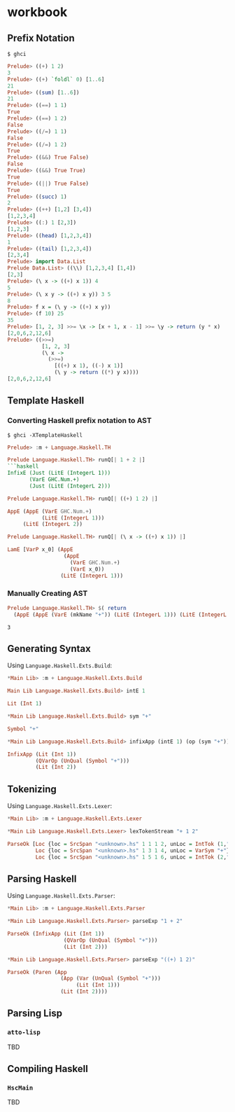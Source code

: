 # workbook

## Prefix Notation

```
$ ghci
```
```haskell
Prelude> ((+) 1 2)
3
Prelude> ((+) `foldl` 0) [1..6]
21
Prelude> ((sum) [1..6])
21
Prelude> ((==) 1 1)
True
Prelude> ((==) 1 2)
False
Prelude> ((/=) 1 1)
False
Prelude> ((/=) 1 2)
True
Prelude> ((&&) True False)
False
Prelude> ((&&) True True)
True
Prelude> ((||) True False)
True
Prelude> ((succ) 1)
2
Prelude> ((++) [1,2] [3,4])
[1,2,3,4]
Prelude> ((:) 1 [2,3])
[1,2,3]
Prelude> ((head) [1,2,3,4])
1
Prelude> ((tail) [1,2,3,4])
[2,3,4]
Prelude> import Data.List
Prelude Data.List> ((\\) [1,2,3,4] [1,4])
[2,3]
Prelude> (\ x -> ((+) x 1)) 4
5
Prelude> (\ x y -> ((+) x y)) 3 5
8
Prelude> f x = (\ y -> ((+) x y))
Prelude> (f 10) 25
35
Prelude> [1, 2, 3] >>= \x -> [x + 1, x - 1] >>= \y -> return (y * x)
[2,0,6,2,12,6]
Prelude> ((>>=)
           [1, 2, 3]
           (\ x ->
             (>>=)
               [((+) x 1), ((-) x 1)]
               (\ y -> return ((*) y x))))
[2,0,6,2,12,6]
```


## Template Haskell

### Converting Haskell prefix notation to AST

```
$ ghci -XTemplateHaskell
```
```haskell
Prelude> :m + Language.Haskell.TH
```
```haskell
Prelude Language.Haskell.TH> runQ[| 1 + 2 |]
```haskell
InfixE (Just (LitE (IntegerL 1)))
       (VarE GHC.Num.+)
       (Just (LitE (IntegerL 2)))
```
```haskell
Prelude Language.Haskell.TH> runQ[| ((+) 1 2) |]
```
```haskell
AppE (AppE (VarE GHC.Num.+)
           (LitE (IntegerL 1)))
     (LitE (IntegerL 2))
```
```haskell
Prelude Language.Haskell.TH> runQ[| (\ x -> ((+) x 1)) |]
```
```haskell
LamE [VarP x_0] (AppE
                  (AppE
                    (VarE GHC.Num.+)
                    (VarE x_0))
                 (LitE (IntegerL 1)))
```

### Manually Creating AST


```haskell
Prelude Language.Haskell.TH> $( return
  (AppE (AppE (VarE (mkName "+")) (LitE (IntegerL 1))) (LitE (IntegerL 2))) )
```
```
3
```

## Generating Syntax

Using ``Language.Haskell.Exts.Build``:

```haskell
*Main Lib> :m + Language.Haskell.Exts.Build
```
```haskell
Main Lib Language.Haskell.Exts.Build> intE 1
```
```haskell
Lit (Int 1)
```
```haskell
*Main Lib Language.Haskell.Exts.Build> sym "+"
```
```haskell
Symbol "+"
```
```haskell
*Main Lib Language.Haskell.Exts.Build> infixApp (intE 1) (op (sym "+")) (intE 2)
```
```haskell
InfixApp (Lit (Int 1)) 
         (QVarOp (UnQual (Symbol "+"))) 
         (Lit (Int 2))
```


## Tokenizing

Using ``Language.Haskell.Exts.Lexer``:

```haskell
*Main Lib> :m + Language.Haskell.Exts.Lexer
```
```haskell
*Main Lib Language.Haskell.Exts.Lexer> lexTokenStream "+ 1 2"
```
```haskell
ParseOk [Loc {loc = SrcSpan "<unknown>.hs" 1 1 1 2, unLoc = IntTok (1,"1")},
         Loc {loc = SrcSpan "<unknown>.hs" 1 3 1 4, unLoc = VarSym "+"},
         Loc {loc = SrcSpan "<unknown>.hs" 1 5 1 6, unLoc = IntTok (2,"2")}]
```


## Parsing Haskell

Using ``Language.Haskell.Exts.Parser``:

```haskell
*Main Lib> :m + Language.Haskell.Exts.Parser
```
```haskell
*Main Lib Language.Haskell.Exts.Parser> parseExp "1 + 2"
```
```haskell
ParseOk (InfixApp (Lit (Int 1))
                  (QVarOp (UnQual (Symbol "+")))
                  (Lit (Int 2)))
```
```haskell
*Main Lib Language.Haskell.Exts.Parser> parseExp "((+) 1 2)"
```
```haskell
ParseOk (Paren (App
                 (App (Var (UnQual (Symbol "+")))
                      (Lit (Int 1)))
                 (Lit (Int 2))))
```


## Parsing Lisp

### ``atto-lisp``

TBD


## Compiling Haskell

### ``HscMain``

TBD
